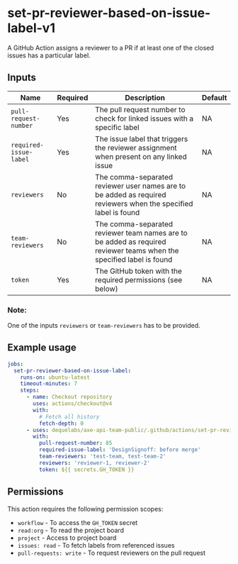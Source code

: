 # set-pr-reviewer-based-on-issue-label-v1

A GitHub Action assigns a reviewer to a PR if at least one of the closed issues has a particular label.

## Inputs

| Name                   | Required | Description                                                                                                          | Default |
| ---------------------- | -------- | -------------------------------------------------------------------------------------------------------------------- | ------- |
| `pull-request-number`  | Yes      | The pull request number to check for linked issues with a specific label                                             | NA      |
| `required-issue-label` | Yes      | The issue label that triggers the reviewer assignment when present on any linked issue                               | NA      |
| `reviewers`            | No       | The comma-separated reviewer user names are to be added as required reviewers when the specified label is found      | NA      |
| `team-reviewers`       | No       | The comma-separated reviewer team names are to be added as required reviewer teams when the specified label is found | NA      |
| `token`                | Yes      | The GitHub token with the required permissions (see below)                                                           | NA      |

### Note:

One of the inputs `reviewers` or `team-reviewers` has to be provided.

## Example usage

```yaml
jobs:
  set-pr-reviewer-based-on-issue-label:
    runs-on: ubuntu-latest
    timeout-minutes: 7
    steps:
      - name: Checkout repository
        uses: actions/checkout@v4
        with:
          # Fetch all history
          fetch-depth: 0
      - uses: dequelabs/axe-api-team-public/.github/actions/set-pr-reviewer-based-on-issue-label-v1@main
        with:
          pull-request-number: 85
          required-issue-label: 'DesignSignoff: before merge'
          team-reviewers: 'test-team, test-team-2'
          reviewers: 'reviewer-1, reviewer-2'
          token: ${{ secrets.GH_TOKEN }}
```

## Permissions

This action requires the following permission scopes:

- `workflow` - To access the `GH_TOKEN` secret
- `read:org` - To read the project board
- `project` - Access to project board
- `issues: read` - To fetch labels from referenced issues
- `pull-requests: write` - To request reviewers on the pull request
